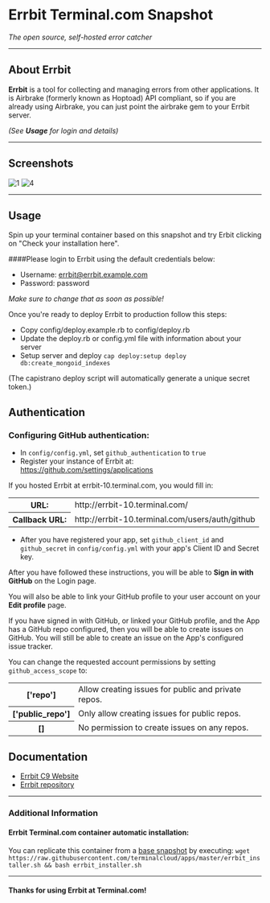 # **Errbit** Terminal.com Snapshot
*The open source, self-hosted error catcher*

---

## About Errbit
**Errbit** is a tool for collecting and managing errors from other applications. It is Airbrake (formerly known as Hoptoad) API compliant, so if you are already using Airbrake, you can just point the airbrake gem to your Errbit server.

_(See **Usage** for login and details)_

---

## Screenshots

![1](http://errbit.github.com/errbit/images/apps.png)
![4](http://errbit.github.com/errbit/images/error_backtrace.png)

---

## Usage
Spin up your terminal container based on this snapshot and try Erbit clicking on "Check your installation here".


####Please login to Errbit using the default credentials below:

- Username: errbit@errbit.example.com
- Password: password

*Make sure to change that as soon as possible!*

Once you're ready to deploy Errbit to production follow this steps:
- Copy config/deploy.example.rb to config/deploy.rb
- Update the deploy.rb or config.yml file with information about your server
- Setup server and deploy `cap deploy:setup deploy db:create_mongoid_indexes`

(The capistrano deploy script will automatically generate a unique secret token.)


Authentication
--------------

### Configuring GitHub authentication:

  * In `config/config.yml`, set `github_authentication` to `true`
  * Register your instance of Errbit at: https://github.com/settings/applications

If you hosted Errbit at errbit-10.terminal.com, you would fill in:

<table>
  <tr><th>URL:</th><td>http://errbit-10.terminal.com/</td></tr>
  <tr><th>Callback URL:</th><td>http://errbit-10.terminal.com/users/auth/github</td></tr>
</table>

  * After you have registered your app, set `github_client_id` and `github_secret`
    in `config/config.yml` with your app's Client ID and Secret key.


After you have followed these instructions, you will be able to **Sign in with GitHub** on the Login page.

You will also be able to link your GitHub profile to your user account on your **Edit profile** page.

If you have signed in with GitHub, or linked your GitHub profile, and the App has a GitHub repo configured,
then you will be able to create issues on GitHub.
You will still be able to create an issue on the App's configured issue tracker.

You can change the requested account permissions by setting `github_access_scope` to:

<table>
  <tr><th>['repo'] </th><td>Allow creating issues for public and private repos.</td></tr>
  <tr><th>['public_repo'] </th><td>Only allow creating issues for public repos.</td></tr>
  <tr><th>[] </th><td>No permission to create issues on any repos.</td></tr>
</table>


## Documentation
- [Errbit C9 Website](http://errbit.github.io/errbit/)
- [Errbit repository](https://github.com/errbit/errbit)


---

### Additional Information
#### Errbit Terminal.com container automatic installation:
You can replicate this container from a [base snapshot](https://www.terminal.com/tiny/FzpHiTXG1K) by executing:
`wget https://raw.githubusercontent.com/terminalcloud/apps/master/errbit_installer.sh && bash errbit_installer.sh`


---

#### Thanks for using Errbit at Terminal.com!